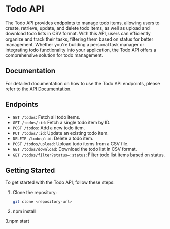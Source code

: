 # Todo API

The Todo API provides endpoints to manage todo items, allowing users to create, retrieve, update, and delete todo items, as well as upload and download todo lists in CSV format. With this API, users can efficiently organize and track their tasks, filtering them based on status for better management. Whether you're building a personal task manager or integrating todo functionality into your application, the Todo API offers a comprehensive solution for todo management.

## Documentation

For detailed documentation on how to use the Todo API endpoints, please refer to the [API Documentation](https://documenter.getpostman.com/view/32435720/2sA3JT4Jcp).

## Endpoints

- `GET /todos`: Fetch all todo items.
- `GET /todos/:id`: Fetch a single todo item by ID.
- `POST /todos`: Add a new todo item.
- `PUT /todos/:id`: Update an existing todo item.
- `DELETE /todos/:id`: Delete a todo item.
- `POST /todos/upload`: Upload todo items from a CSV file.
- `GET /todos/download`: Download the todo list in CSV format.
- `GET /todos/filter?status=:status`: Filter todo list items based on status.

## Getting Started

To get started with the Todo API, follow these steps:

1. Clone the repository:

   ```bash
   git clone <repository-url>
   
2. npm install

3.npm start
